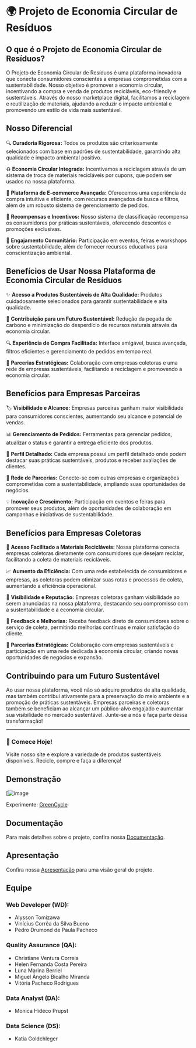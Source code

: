 # 🌍 Projeto de Economia Circular de Resíduos

## O que é o Projeto de Economia Circular de Resíduos?
O Projeto de Economia Circular de Resíduos é uma plataforma inovadora que conecta consumidores conscientes a empresas comprometidas com a sustentabilidade. Nosso objetivo é promover a economia circular, incentivando a compra e venda de produtos recicláveis, eco-friendly e sustentáveis. Através do nosso marketplace digital, facilitamos a reciclagem e reutilização de materiais, ajudando a reduzir o impacto ambiental e promovendo um estilo de vida mais sustentável.

## Nosso Diferencial

🔍 **Curadoria Rigorosa:** Todos os produtos são criteriosamente selecionados com base em padrões de sustentabilidade, garantindo alta qualidade e impacto ambiental positivo.

♻️ **Economia Circular Integrada:** Incentivamos a reciclagem através de um sistema de troca de materiais recicláveis por cupons, que podem ser usados na nossa plataforma.

🛒 **Plataforma de E-commerce Avançada:** Oferecemos uma experiência de compra intuitiva e eficiente, com recursos avançados de busca e filtros, além de um robusto sistema de gerenciamento de pedidos.

🎁 **Recompensas e Incentivos:** Nosso sistema de classificação recompensa os consumidores por práticas sustentáveis, oferecendo descontos e promoções exclusivas.


🌱 **Engajamento Comunitário:** Participação em eventos, feiras e workshops sobre sustentabilidade, além de fornecer recursos educativos para conscientização ambiental.

## Benefícios de Usar Nossa Plataforma de Economia Circular de Resíduos

✨ **Acesso a Produtos Sustentáveis de Alta Qualidade:** Produtos cuidadosamente selecionados para garantir sustentabilidade e alta qualidade.

🌿 **Contribuição para um Futuro Sustentável:** Redução da pegada de carbono e minimização do desperdício de recursos naturais através da economia circular.

🔍 **Experiência de Compra Facilitada:** Interface amigável, busca avançada, filtros eficientes e gerenciamento de pedidos em tempo real.

🤝 **Parcerias Estratégicas:** Colaboração com empresas coletoras e uma rede de empresas sustentáveis, facilitando a reciclagem e promovendo a economia circular.

## Benefícios para Empresas Parceiras

🏷️ **Visibilidade e Alcance:** Empresas parceiras ganham maior visibilidade para consumidores conscientes, aumentando seu alcance e potencial de vendas.

📊 **Gerenciamento de Pedidos:** Ferramentas para gerenciar pedidos, atualizar o status e garantir a entrega eficiente dos produtos.

💼 **Perfil Detalhado:** Cada empresa possui um perfil detalhado onde podem destacar suas práticas sustentáveis, produtos e receber avaliações de clientes.

🤝 **Rede de Parcerias:** Conecte-se com outras empresas e organizações comprometidas com a sustentabilidade, ampliando suas oportunidades de negócios.

💡 **Inovação e Crescimento:** Participação em eventos e feiras para promover seus produtos, além de oportunidades de colaboração em campanhas e iniciativas de sustentabilidade.

## Benefícios para Empresas Coletoras

🚛 **Acesso Facilitado a Materiais Recicláveis:** Nossa plataforma conecta empresas coletoras diretamente com consumidores que desejam reciclar, facilitando a coleta de materiais recicláveis.

📈 **Aumento da Eficiência:** Com uma rede estabelecida de consumidores e empresas, as coletoras podem otimizar suas rotas e processos de coleta, aumentando a eficiência operacional.

🌟 **Visibilidade e Reputação:** Empresas coletoras ganham visibilidade ao serem anunciadas na nossa plataforma, destacando seu compromisso com a sustentabilidade e a economia circular.

💬 **Feedback e Melhorias:** Receba feedback direto de consumidores sobre o serviço de coleta, permitindo melhorias contínuas e maior satisfação do cliente.

🤝 **Parcerias Estratégicas:** Colaboração com empresas sustentáveis e participação em uma rede dedicada à economia circular, criando novas oportunidades de negócios e expansão.

## Contribuindo para um Futuro Sustentável
Ao usar nossa plataforma, você não só adquire produtos de alta qualidade, mas também contribui ativamente para a preservação do meio ambiente e a promoção de práticas sustentáveis. Empresas parceiras e coletoras também se beneficiam ao alcançar um público-alvo engajado e aumentar sua visibilidade no mercado sustentável. Junte-se a nós e faça parte dessa transformação!

---
### 🌟 Comece Hoje!
Visite nosso site e explore a variedade de produtos sustentáveis disponíveis. Recicle, compre e faça a diferença!

## Demonstração
[![image](https://github.com/Green-Cycle/.github/assets/52286387/7bc5b2d4-2ed6-45c7-9f3a-2a8c06568921)

Experimente: [GreenCycle](https://green-cycle.netlify.app/)

## Documentação
Para mais detalhes sobre o projeto, confira nossa [Documentação](https://www.canva.com/design/DAGGqTyLOYk/FK2OQ0sVUWyK0QJ6aZQkaQ/edit).

## Apresentação
Confira nossa [Apresentação](https://www.canva.com/design/DAGGtvfkeGk/ZnSnPfxi4opkvdF-tmhM0A/edit) para uma visão geral do projeto.
## Equipe

### Web Developer (WD):
- Alysson Tomizawa
- Vinícius Corrêa da Silva Bueno
- Pedro Drumond de Paula Pacheco

### Quality Assurance (QA):
- Christiane Ventura Correia
- Helen Fernanda Costa Pereira
- Luna Marina Berriel
- Miguel Ângelo Bicalho Miranda
- Vitória Pacheco Rodrigues

### Data Analyst (DA):
- Monica Hideco Prupst

### Data Science (DS):
- Katia Goldchleger
